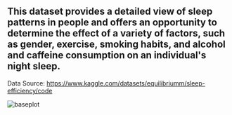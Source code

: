 ## This dataset provides a detailed view of sleep patterns in people and offers an opportunity to determine the effect of a variety of factors, such as gender, exercise, smoking habits, and alcohol and caffeine consumption on an individual's night sleep. 

Data Source: https://www.kaggle.com/datasets/equilibriumm/sleep-efficiency/code

![baseplot](https://github.com/sejaldavla/Portfolio-Projects/assets/77356703/db13291f-ce64-4fe7-99d4-dba6a8cda162)

